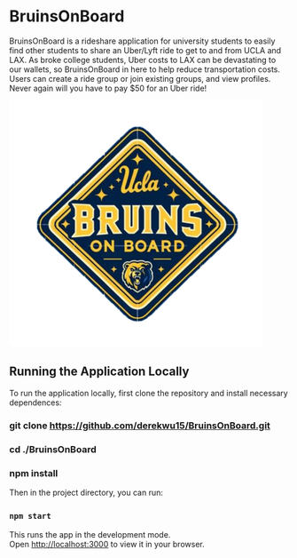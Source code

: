 # BruinsOnBoard

BruinsOnBoard is a rideshare application for university students to easily find other students to share an Uber/Lyft ride to get to and from UCLA and LAX. As broke college students, Uber costs to LAX can be devastating to our wallets, so BruinsOnBoard in here to help reduce transportation costs. Users can create a ride group or join existing groups, and view profiles. Never again will you have to pay $50 for an Uber ride!

![logo](./src/logo.png)

## Running the Application Locally
To run the application locally, first clone the repository and install necessary dependences:

### git clone https://github.com/derekwu15/BruinsOnBoard.git
### cd ./BruinsOnBoard
### npm install

Then in the project directory, you can run:

### `npm start`

This runs the app in the development mode.\
Open [http://localhost:3000](http://localhost:3000) to view it in your browser.

